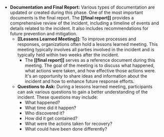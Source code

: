 - **Documentation and Final Report:** Various types of documentation are updated or created during this phase. One of the most important documents is the final report. The **[[final report]]** provides a comprehensive review of the incident, including a timeline of events and details related to the incident. It also includes recommendations for future prevention and mitigation.
	- **[[Lessons Learned Meeting]]:** To improve processes and responses, organizations often hold a lessons learned meeting. This meeting typically involves all parties involved in the incident and is typically held within two weeks after the incident. 
		- The **[[final report]]** serves as a reference document during this meeting. The goal of the meeting is to discuss what happened, what actions were taken, and how effective those actions were. It's an opportunity to share ideas and information about the incident and how to enhance future response efforts.
	- **Questions to Ask:** During a lessons learned meeting, participants can ask various questions to gain a better understanding of the incident. These questions may include: 
		- What happened? 
		- What time did it happen? 
		- Who discovered it? 
		- How did it get contained? 
		- What were the actions taken for recovery? 
		- What could have been done differently?